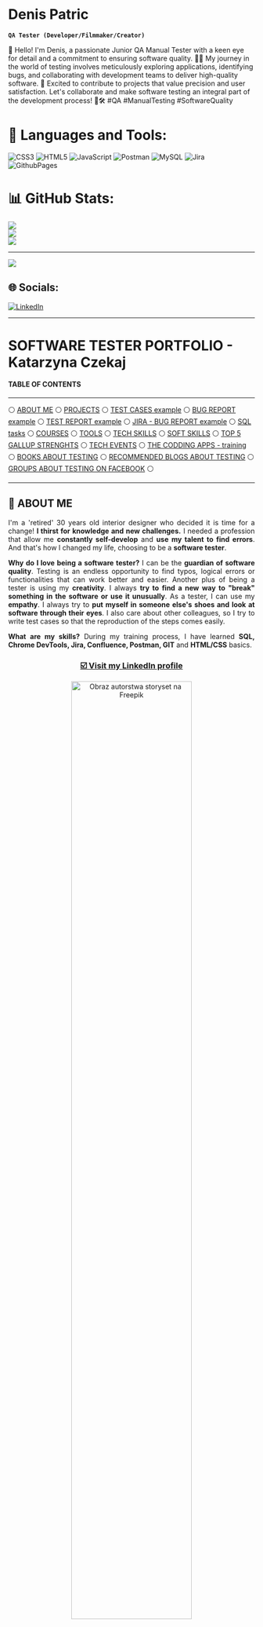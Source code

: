 # Denis Patric

**`QA Tester (Developer/Filmmaker/Creator)`**

👋 Hello! I'm Denis, a passionate Junior QA Manual Tester with a keen eye for detail and a commitment to ensuring software quality. 🕵️‍♂️ My journey in the world of testing involves meticulously exploring applications, identifying bugs, and collaborating with development teams to deliver high-quality software. 🚀 Excited to contribute to projects that value precision and user satisfaction. Let's collaborate and make software testing an integral part of the development process! 🧪🛠️ #QA #ManualTesting #SoftwareQuality



# 🧰 Languages and Tools:
![CSS3](https://img.shields.io/badge/css3-%231572B6.svg?style=for-the-badge&logo=css3&logoColor=white) ![HTML5](https://img.shields.io/badge/html5-%23E34F26.svg?style=for-the-badge&logo=html5&logoColor=white) ![JavaScript](https://img.shields.io/badge/javascript-%23323330.svg?style=for-the-badge&logo=javascript&logoColor=%23F7DF1E) ![Postman](https://img.shields.io/badge/Postman-FF6C37?style=for-the-badge&logo=postman&logoColor=white) ![MySQL](https://img.shields.io/badge/mysql-%2300000f.svg?style=for-the-badge&logo=mysql&logoColor=white) ![Jira](https://img.shields.io/badge/jira-%230A0FFF.svg?style=for-the-badge&logo=jira&logoColor=white)  ![GithubPages](https://img.shields.io/badge/github%20pages-121013?style=for-the-badge&logo=github&logoColor=white)
# 📊 GitHub Stats:
![](https://github-readme-stats.vercel.app/api?username=denispatric&theme=blue-green&hide_border=false&include_all_commits=true&count_private=false)<br/>
![](https://github-readme-streak-stats.herokuapp.com/?user=denispatric&theme=blue-green&hide_border=false)<br/>
![](https://github-readme-stats.vercel.app/api/top-langs/?username=denispatric&theme=blue-green&hide_border=false&include_all_commits=true&count_private=false&layout=compact)

---
[![](https://visitcount.itsvg.in/api?id=denispatric&icon=0&color=3)](https://visitcount.itsvg.in)



## 🌐 Socials:
[![LinkedIn](https://img.shields.io/badge/LinkedIn-%230077B5.svg?logo=linkedin&logoColor=white)](https://linkedin.com/in/denispatric) 


--------------------------------------------------

# SOFTWARE TESTER PORTFOLIO - Katarzyna Czekaj

#### TABLE OF CONTENTS

-----

:white_circle: [ABOUT ME](#aboutme) :white_circle: [PROJECTS](#projects) :white_circle: [TEST CASES example](#testcases) :white_circle: [BUG REPORT example](#bugreport) :white_circle: [TEST REPORT example](#testreport) :white_circle: [JIRA - BUG REPORT example](#jira) :white_circle: [SQL tasks](#sql) :white_circle: [COURSES](#courses) :white_circle: [TOOLS](#tools) :white_circle: [TECH SKILLS](#techskills) :white_circle: [SOFT SKILLS](#softskills) :white_circle: [TOP 5 GALLUP STRENGHTS](#gallup) :white_circle: [TECH EVENTS](#events) :white_circle: [THE CODDING APPS - training](#apps) :white_circle: [BOOKS ABOUT TESTING](#books) :white_circle: [RECOMMENDED BLOGS ABOUT TESTING](#blogs) :white_circle: [GROUPS ABOUT TESTING ON FACEBOOK](#face) :white_circle:

-----

## <a name="aboutme">:mag_right: ABOUT ME</a>

<p align="justify">I'm a 'retired' 30 years old interior designer who decided it is time for a change! <b>I thirst for knowledge and new challenges.</b> I needed a profession that allow me <b>constantly self-develop</b> and <b>use my talent to find errors</b>. And that's how I changed my life, choosing to be a <b>software tester</b>.</p>

<p align="justify"><b>Why do I love being a software tester?</b> I can be the <b>guardian of software quality</b>. Testing is an endless opportunity to find typos, logical errors or functionalities that can work better and easier. Another plus of being a tester is using my <b>creativity</b>. I always <b>try to find a new way to "break" something in the software or use it unusually</b>. As a tester, I can use my <b>empathy</b>. I always try to <b>put myself in someone else's shoes and look at software through their eyes</b>. I also care about other colleagues, so I try to write test cases so that the reproduction of the steps comes easily.</p>

<p align="justify"><b>What are my skills?</b> During my training process, I have learned <b>SQL, Chrome DevTools, Jira, Confluence, Postman, GIT</b> and <b>HTML/CSS</b> basics.</p>

### <p align="center"><a href="https://www.linkedin.com/in/katarzyna-czekaj/" target="_blank">☑️ Visit my <b>LinkedIn</b> profile</a></p>
<p align="center"><img src="https://user-images.githubusercontent.com/122294284/219976499-1d2a8bb6-1546-498b-8bc3-a252110d41eb.jpg" alt="Obraz autorstwa storyset na Freepik" width="70%" height="70%"></p>

###### <p align="center"><a href="https://pl.freepik.com/darmowe-wektory/ilustracja-koncepcji-testowania-kodu-oprogramowania_21532464.htm#page=2&query=tester%20oprogramowania&position=15&from_view=search&track=ais" target="_blank">Image by Storyset on Freepik</a></p> 

## <a name="projects">PROJECTS</a>

- ### ***COLT 01/2023*** organised by Cherry-IT - Postman and additional topics related to the API

  *(from March to April 2023)*
  
  :arrow_forward: <a href="https://github.com/k-czekaj/Trello_REST_API" target="_blank">Project repository: Trello REST API testing with Postman</a>
  
  Project scope:
  
  ☑️ getting to know the basic knowledge of REST API
  
  ☑️ getting to know the Postman tool
  
  ☑️ creating my own collections based on Trello documentation
  
  ☑️ learning to report bugs
  
  ☑️ learning to create test cases
  
  ☑️ learning GIT and getting to know GitHub

- ### ***Challenge portfolio*** organised by DARE IT - QA Manual Testing 

  *(from January to February 2023)*

  :grey_question: [What is this project? - introduction](https://github.com/k-czekaj/challenge_portfolio_katarzyna/blob/main/README.md)

  List of completed tasks:

  :one: [Task 1: Exploratory testing](https://github.com/k-czekaj/challenge_portfolio_katarzyna/blob/main/Task1.md)

  :two: [Task 2: Test cases](https://github.com/k-czekaj/challenge_portfolio_katarzyna/blob/main/Task2.md)

  :three: [Task 3: Bug reporting](https://github.com/k-czekaj/challenge_portfolio_katarzyna/blob/main/Task3.md)

  :four: [Task 4: Mobile app testing](https://github.com/k-czekaj/challenge_portfolio_katarzyna/blob/main/Task4.md)

  :five: [Task 5: SQL part 1](https://github.com/k-czekaj/challenge_portfolio_katarzyna/blob/main/Task5.md)

  :six: [Task 6: SQL part 2](https://github.com/k-czekaj/challenge_portfolio_katarzyna/blob/main/Task6.md)

- ### <a name="testcases">TEST CASES example</a>

  *Test environment:* <a href="https://scouts.futbolkolektyw.pl/" target="_blank">Football Scout - web application</a>

  :arrow_forward: <a href="https://docs.google.com/spreadsheets/d/1tIGeHfqwgSP1iM9ihQ3Z-YdhWcP5EOYLRanQKBu2Bmw/edit?usp=sharing" target="_blank"><b>Test cases based on the User Story</b></a>

  :arrow_forward: <a href="https://docs.google.com/spreadsheets/d/19denA5bKYnGvGJsy86dM3P5xHk01XWrpxlWxbD1njQY/edit?usp=sharing" target="_blank"><b>Test cases based on explorary testing</b></a>

- ### <a name="bugreport">BUG REPORT example</a>

  *Test environment:* <a href="https://scouts.futbolkolektyw.pl/" target="_blank">Football Scout - web application</a>

  :arrow_forward: <a href="https://docs.google.com/spreadsheets/d/1o7aJO7-b41CV3tPTUE2qcwcl9hbmt0tt6_8ib-sy9qs/edit?usp=sharing" target="_blank"><b>Bug report - web application testing</b></a>
  
  *Test environment:* <a href="https://play.google.com/store/apps/details?id=pl.tablica&hl=pl&gl=US" target="_blank">OLX - mobile app</a>
  
  :arrow_forward: <a href="https://docs.google.com/spreadsheets/d/1muAVMK3fiv_bbriZgU5UXNuu5mbXXu3myqjWlIlFlU8/edit?usp=sharing" target="_blank"><b>Bug report - mobile app testing</b></a>

- ### <a name="testreport">TEST REPORT example</a>

  *Test environment:* <a href="https://scouts.futbolkolektyw.pl/" target="_blank">Football Scout - web application</a>

  :arrow_forward: <a href="https://docs.google.com/document/d/1gMhkhlG4gicj1FLED_BK1U921K1k9GwN-2_yVqU5nBY/edit?usp=sharing" target="_blank"><b>Test report - web application testing</b></a>
  
- ### <a name="jira">JIRA - BUG REPORT example</a>

  *Test environment:* <a href="https://play.google.com/store/apps/details?id=pl.swipeto&hl=pl&gl=US" target="_blank">SwipeTo - mobile app</a>
  
  :arrow_forward: <a href="https://drive.google.com/drive/folders/15xQzIkuAT2grWet6FmunHI4-jhl9x9Rq?usp=sharing" target="_blank"><b>Bug report - mobile app testing (Polish)</b></a>

- ### <a name="sql">SQL tasks</a> 

  :arrow_forward: [**SQL tasks - advanced**](https://github.com/k-czekaj/challenge_portfolio_katarzyna/blob/main/Task6.md#subtask1) 

  :arrow_forward: [**SQL tasks - basics**](https://github.com/k-czekaj/challenge_portfolio_katarzyna/blob/main/Task5.md#subtask3)

## <a name="courses">COURSES</a>

### May 2023

☑️ <a href="https://www.udemy.com/certificate/UC-4fd0a46e-4f42-42c4-8265-b25ba2086d0c/" target="_blank">Recruitment questions and answers for the tester - Udemy</a>

### April 2023

☑️ <a href="https://www.nowaty.coi.gov.pl/" target="_blank">New you in IT - Centralny Ośrodek Informatyki</a>

- SCRUM methodology
- Agile approach
- software development process
- roles in the software development process
- project success factors

☑️ <a href="https://m.goit.global/pl/?utm_source=google&utm_medium=cpc&utm_campaign=19908700535&utm_term=146264932926|652825193268||go-it&gad=1&gclid=CjwKCAjw9pGjBhB-EiwAa5jl3KnsR1nsyVDGSMKU0Rik7QbR2aWH7Dwb69fbmp7JSQsoSNztEpy_ghoCqsEQAvD_BwE" target="_blank">7-Day Marathon HTML+CSS - GoIT</a>

- Figma basics
- Visual Studio Code basics
- HTML basics
- CSS styles basics
- website project with CV example

☑️ <a href="https://university.atlassian.com/student/award/qzcfqHLk9Ls1w2rgLQNM6ae6" target="_blank">Confluence Fundamentals - Atlassian University</a>

- basic Confluence navigation
- working in Confluence
- Confluence best practices

### March 2023

☑️ <a href="https://www.udemy.com/certificate/UC-3cc0dcec-06d8-494b-bbea-3fc9987955c3/" target="_blank">GIT course for beginners ('Kurs GIT dla początkujących') - Udemy</a>

- creating a local repository
- adding files to the repository and tracking changes to those files
- uploading changes from the local repository to GitHub

☑️ <a href="https://www.udemy.com/certificate/UC-27510721-85d9-41f0-98e9-eac3ec52bfb3/" target="_blank">Postman from scratch - REST API testing ('Postman od podstaw - testowanie REST API') - Udemy</a>

- Postman
- sending requests
- defining environments
- defining variables
- REST API testing

☑️ <a href="https://www.udemy.com/certificate/UC-986fad80-f8f4-4698-841d-8c169c1b3e66/" target="_blank">Practical software testing course ('Praktyczny kurs testowania oprogramowania') - Udemy</a>

- exploratory testing
- using DevTools
- using Jira to bug reporting
- Postman - basics
- GIT - basics
- OWASP ZAP - basics
- JMeter - basics
- BrowserStack
- SQL

### February 2023

☑️ <a href="https://drive.google.com/file/d/1HBIXYlFbKOvJ4XL0h12tgbd-T2wYgSXA/view?usp=share_link" target="_blank">Challenge porfolio - QA Manual Testing ('Zostań testerem manualnym') - DARE IT</a>

- exploratory testing
- testing web applications
- testing mobile applications
- using DevTools
- writing test cases
- bug reporting
- creating a test report
- using Jira to bug reporting
- SQL

☑️ <a href="https://drive.google.com/file/d/1ZsUsQkJZE63cKr_Jx6ALBy2IYrXyJ55a/view?usp=share_link" target="_blank">Developer Console ('Konsola deweloperska') - Exam 30/30 points - Szkolenia dla QA</a>

- Chrome DevTools - advanced

☑️ <a href="https://www.udemy.com/certificate/UC-b9d483e2-b653-4d84-b520-0d8d93524365/" target="_blank">SQL from scratch | MySQL ('Kurs SQL od podstaw | MySQL') - Udemy</a>

- SQL

### January 2023

☑️ <a href="https://www.udemy.com/certificate/UC-2462a409-5f17-4c14-b08e-f51f17405cf3/" target="_blank">Basics of manual software testing ('Podstawy manualnego testowania oprogramowania') - Udemy</a>

- testing theory
- writing test cases
- bug reporting
- software development models
- Jira
- qTest

## <a name="tools">TOOLS</a>

- **MySQL** - a relational database management system that is based on structured query language (SQL)
- **Xampp** - free and open-source cross-platform web server solution
- **Jira** - a suite of agile work management solutions that powers collaboration across all teams from concept to customer
- **Confluence** - a team workspace where knowledge and collaboration meet
- **qTest** - a test management tool used for Project Management, Bug Tracking, and Test Management
- **GitHub** - a code hosting platform for version control and collaboration
- **GIT** - a distributed version control system that tracks changes in any set of computer files
- **Postman** - an API platform for building and using APIs.
- **Slack** - a messaging app for business that connects people to the information they need
- **Mobizen** - a screen recorder mobile app
- **Screenpresso** - a screen grab tool with built-in image editor
- **OWASP ZAP** - an open-source web application security scanner
- **BrowserStack** - testing platform that provides developers with the ability to test their websites and mobile applications across on-demand browsers, operating systems and real mobile devices

## <a name="techskills">TECH SKILLS</a>

- knowledge of **testing procedures** and the creation of **test documentation**
- knowledge of Syllabus **ISTQB Foundation level**
- **DevTools** knowledge
- **SQL** knowledge
- **REST API testing**
- **HTML/CSS** basics
- understanding of different delivery **methodologies** (e.g., agile, waterfall, v-model)
- communicative **English**
- **Markdown** knowledge

## <a name="softskills">SOFT SKILLS</a>

🔎 precision and attention to quality

🙌 communication and teamwork skills

💥 critical thinking

📚 ability to learn new tools, systems and processes quickly

💡 thinking outside the box

:chart_with_upwards_trend: problem solving and analytical skills

:rocket: proactive attitude

🔁 desire for self-development

🔋 energetic and motivated

:clipboard: well-organized

🙅‍♀️ assertive

## <a name="gallup">TOP 5 GALLUP STRENGHTS</a>

:one: Individualization 

:two: Input 

:three: Maximizer

:four: Positivity

:five: Includer

## <a name="events">TECH EVENTS</a>

:arrow_forward: <a href="https://womentechstyle.pl/" target="_blank"><b>Women Techstyle Summit 2023 (online)</b></a>
- <a href="https://www.youtube.com/watch?v=PPdy60_vIU8" target="_blank">Być albo nie być? Kobieta na rynku pracy i w trakcie rekrutacji.</a> - *Michalina Błażejewska*
- <a href="https://www.youtube.com/watch?v=syNNyEG1qt4" target="_blank">Houston, mamy problem - proces reagowania na incydenty bezpieczeństwa</a> - *Aleksandra Kornecka*
- <a href="https://www.youtube.com/watch?v=401gLvFYarg" target="_blank">Make love (and software) not war. Jak budować wspierające zespoły projektowe?</a> - *Anna Kalemba*

:arrow_forward: <a href="https://brandsome.it/api/admin/user/e2119cc7-bc92-4be2-8c6c-dc4794fe7b4e/certificate" target="_blank"><b>Warszawskie Dni Informatyki 2023 (Warsaw IT Days)</b></a>
- The Future is Today: Leveraging AI in Software Testing - *Mesut Durukal* (online)
- Podstawy accessibility testing - czy jest to w ogóle potrzebne? - *Tomasz Szyrner* (VoD)
- Jak się przebranżowić do IT z sukcesem? Będąc mamą i żoną na pełen etat? A o IT wiedzieć tyle co nic - opowiem Ci moją historię. Jak bez znajomości, pleców i ziomków w branży, można znaleźć miejsce dla siebie. - *Anna Miechowicz* (VoD)
- Elevator Pitch, czyli jak zaciekawić sobą i swoim pomysłem - *Adrian Sasin* (onsite)
- Mastering testing in agile environments. Based on case studies - *Andrzej Mika* (onsite)

## <a name="apps">THE CODDING APPS - TRAINING</a>

- [**MIMO**](https://mimo.org/) 

  ![](https://img.shields.io/badge/SQL-4479A1?style=for-the-badge&logoColor=white&logo=sqlite)

- [**ENKI**](https://www.enki.com/) 

  ![](https://img.shields.io/badge/GIT-F05032?style=for-the-badge&logoColor=white&logo=git)

- [**SOLOLEARN**](https://www.sololearn.com/?v=2) 

  ![](https://img.shields.io/badge/HTML-E34F26?style=for-the-badge&logoColor=white&logo=html5) ![](https://img.shields.io/badge/CSS-1572B6?style=for-the-badge&logoColor=white&logo=css3)

## <a name="books">BOOKS ABOUT TESTING</a>

:arrow_forward: <a href="https://www.funwithbugs.com/landingpage/juz_jest_dostepna/" target="_blank">Podróż przez świat testowania (Karolina Pawłowska, Natalia Pawlak)</a>

:arrow_forward: <a href="https://helion.pl/ksiazki/zawod-tester-od-decyzji-do-zdobycia-doswiadczenia-radoslaw-smilgin,e_0vj2.htm" target="_blank">Zawód tester. Od decyzji do zdobycia doświadczenia (Radosław Smilgin)</a>

:arrow_forward: <a href="https://szkoleniedlaqa.pl/plan/" target="_blank">Zacznij działać. Twój plan działania jako przyszły specjalista Quality Assurance (Adam Gola)</a>

:arrow_forward: <a href="https://helion.pl/ksiazki/certyfikowany-tester-istqb-poziom-podstawowy-adam-roman-lucjan-stapp,ctispv.htm#format/e" target="_blank">Certyfikowany tester ISTQB. Poziom podstawowy (Adam Roman, Lucjan Stapp)</a>

:arrow_forward: <a href="https://helion.pl/ksiazki/sciezka-testera-certyfikat-istqb-w-pytaniach-i-odpowiedziach-rafal-podraza,istqbw.htm#format/e" target="_blank">Ścieżka testera. Certyfikat ISTQB w pytaniach i odpowiedziach (Rafał Podraza)</a>

## <a name="blogs">RECOMMENDED BLOGS ABOUT TESTING</a>

:arrow_forward: [testuj.pl](https://testuj.pl/blog/)

:arrow_forward: [Quality Island](https://qualityisland.pl/blog/)

:arrow_forward: [Waldemar Szafraniec: testy i szkolenia](https://www.wyszkolewas.com.pl/)

:arrow_forward: [Tester - Milena Bednarczyk](https://tester.milenabednarczyk.pl/)

:arrow_forward: [testelka](https://testelka.pl/blog/)

## <a name="face">GROUPS ABOUT TESTING ON FACEBOOK</a>

:arrow_forward: [Testuj, Dziewczyno!](https://www.facebook.com/groups/testujdziewczyno)

:arrow_forward: [Testowanie oprogramowania - Materiały | Porady](https://www.facebook.com/groups/testowanie/)

:arrow_forward: [Tester oprogramowania - wsparcie na starcie](https://www.facebook.com/groups/testeroprogramowania/)

:arrow_forward: [Tester oprogramowania - jak nim zostać?](https://www.facebook.com/groups/jakzostactesterem/)

:arrow_forward: [Start w IT - początkujący tester oprogramowania i programista](https://www.facebook.com/groups/czyitjestdlamnie/)

:arrow_forward: [ISTQB - egzaminy, pytania, testy](https://www.facebook.com/groups/194288250951242)

---------

<p align="center"><img src="https://user-images.githubusercontent.com/122294284/219984340-432a6a4e-6f59-4125-b9ca-efb6094ad0d9.jpg" width="50%" height="50%"></p>

###### <p align="center"><a href="https://pl.freepik.com/darmowe-wektory/dziekuje-afisz-ilustracja-koncepcja_34680457.htm#page=7&query=thank%20you&position=40&from_view=search&track=ais" target="_blank">Image by Storyset on Freepik</a></p> 





   <p align="left">
         <img alt="followers" title="Follow me on Github" src="https://custom-icon-badges.demolab.com/github/followers/ForrestKnight?color=236ad3&labelColor=1155ba&style=for-the-badge&logo=person-add&label=Follow&logoColor=white"/></a>
      <a href="https://github.com/ForrestKnight?tab=repositories&sort=stargazers">
         <img alt="total stars" title="Total stars on GitHub" src="https://custom-icon-badges.demolab.com/github/stars/ForrestKnight?color=55960c&style=for-the-badge&labelColor=488207&logo=star"/></a>
   </p>

---

### 🧰 Languages and Tools

<img align="left" alt="HTML" width="30px" style="padding-right:10px;" src="https://cdn.jsdelivr.net/gh/devicons/devicon/icons/html5/html5-plain.svg" />
<img align="left" alt="CSS" width="30px" style="padding-right:10px;" src="https://cdn.jsdelivr.net/gh/devicons/devicon/icons/css3/css3-plain.svg" />
<img align="left" alt="JavaScript" width="30px" style="padding-right:10px;" src="https://cdn.jsdelivr.net/gh/devicons/devicon/icons/javascript/javascript-plain.svg" />
<img align="left" alt="GitHub" width="30px" style="padding-right:10px;" src="https://cdn.jsdelivr.net/gh/devicons/devicon/icons/github/github-original.svg" />
<img align="left" alt="GitHub" width="30px" style="padding-right:10px;" src="https://cdn-icons-png.flaticon.com/512/10260/10260914.png" />
<img align="left" alt="GitHub" width="30px" style="padding-right:10px;" src="https://www.svgrepo.com/show/354202/postman-icon.svg" />
<img align="left" alt="GitHub" width="30px" style="padding-right:10px;" src="https://cdn.jsdelivr.net/gh/devicons/devicon/icons/jira/jira-original-wordmark.svg" />

<br />

#




#

### 📊 Stats



#

<details>
 <summary><h3>👨‍💻 Denis Journey</h3></summary>
   I started my coding journey as a naive computer science student with a passion to learn everything I could about this programming world - code, unix, linux, theory. And all the while, teaching myself iOS development with a dream to build my own app, but that soon got overshadowed by my desire to excel in Java. A desire that landed me a full-stack software engineering job upon graduation. However, I had another desire I had been pursuing throughout this time - YouTube content creation. I eventually ended up quitting my software engineering job to pursue YouTube full-time, and that has been my focus ever since. But there's something that's always bothered me about my journey - abandoning my dream of building my own app to pursue the safe route, a job. Now I've already taken the leap away from that safety net into this uncomfortable, unexplored world that it being a creator. And it worked out, but again, it became comfortable. It's easier to create a video than go out on a ledge and build my own product. I do have to eat, at the end of the day, but I think it's time. It's time to get uncomfortable again. I have a burning desire to get back on the horse, and fulfill that dream younger me had of building my own app, my own product. And in order to do that, I'll be implmementing a few measures to streamline my YouTube content to focus more time on fulfilling that dream - a dream that I'll be ready to tackle in 2023 due to the measure I'm putting in place now until the end of 2022. Don't wait up, because I'm coming.

[website]: https://fkcodes.com
[youtube]: https://youtube.com/fknight




